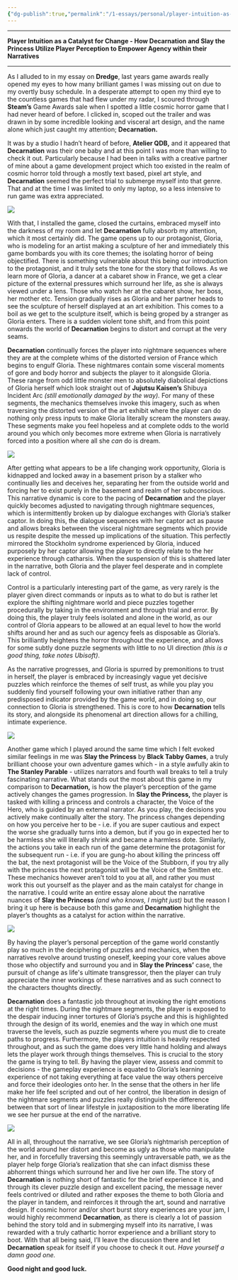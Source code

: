 ```yaml
---
{"dg-publish":true,"permalink":"/1-essays/personal/player-intuition-as-a-catalyst-for-change-how-decarnation-and-slay-the-princess-utilize-player-perception-to-empower-agency-within-their-narratives/","created":"2025-07-03T13:21:00.431+02:00","updated":"2025-07-03T13:21:42.786+02:00"}
---
```


- - - 
**Player Intuition as a Catalyst for Change - How Decarnation and Slay the Princess Utilize Player Perception to Empower Agency within their Narratives**
- - - 

As I alluded to in my essay on **Dredge**, last years game awards really opened my eyes to how many brilliant games I was missing out on due to my overtly busy schedule. In a desperate attempt to open my third eye to the countless games that had flew under my radar, I scoured through **Steam’s** Game Awards sale when I spotted a little cosmic horror game that I had never heard of before. I clicked in, scoped out the trailer and was drawn in by some incredible looking and visceral art design, and the name alone which just caught my attention; **Decarnation.** 

It was by a studio I hadn’t heard of before, **Atelier QDB,** and it appeared that **Decarnation** was their one baby and at this point I was more than willing to check it out. Particularly because I had been in talks with a creative partner of mine about a game development project which too existed in the realm of cosmic horror told through a mostly text based, pixel art style, and **Decarnation** seemed the perfect trial to submerge myself into that genre. That and at the time I was limited to only my laptop, so a less intensive to run game was extra appreciated.

![](https://loranlounge.files.wordpress.com/2024/03/image.png?w=1024)

With that, I installed the game, closed the curtains, embraced myself into the darkness of my room and let **Decarnation** fully absorb my attention, which it most certainly did. The game opens up to our protagonist, Gloria, who is modeling for an artist making a sculpture of her and immediately this game bombards you with its core themes; the isolating horror of being objectified. There is something vulnerable about this being our introduction to the protagonist, and it truly sets the tone for the story that follows. As we learn more of Gloria, a dancer at a cabaret show in France, we get a clear picture of the external pressures which surround her life, as she is always viewed under a lens. Those who watch her at the cabaret show, her boss, her mother etc. Tension gradually rises as Gloria and her partner heads to see the sculpture of herself displayed at an art exhibition. This comes to a boil as we get to the sculpture itself, which is being groped by a stranger as Gloria enters. There is a sudden violent tone shift, and from this point onwards the world of **Decarnation** begins to distort and corrupt at the very seams.

**Decarnation** continually forces the player into nightmare sequences where they are at the complete whims of the distorted version of France which begins to engulf Gloria. These nightmares contain some visceral moments of gore and body horror and subjects the player to it alongside Gloria. These range from odd little monster men to absolutely diabolical depictions of Gloria herself which look straight out of **Jujutsu Kaisen’s** Shibuya Incident Arc _(still emotionally damaged by the way)._ For many of these segments, the mechanics themselves invoke this imagery, such as when traversing the distorted version of the art exhibit where the player can do nothing only press inputs to make Gloria literally scream the monsters away. These segments make you feel hopeless and at complete odds to the world around you which only becomes more extreme when Gloria is narratively forced into a position where all she _can_ do is dream.

![](https://loranlounge.files.wordpress.com/2024/03/image-1.png?w=1024)

After getting what appears to be a life changing work opportunity, Gloria is kidnapped and locked away in a basement prison by a stalker who continually lies and deceives her, separating her from the outside world and forcing her to exist purely in the basement and realm of her subconscious. This narrative dynamic is core to the pacing of **Decarnation** and the player quickly becomes adjusted to navigating through nightmare sequences, which is intermittently broken up by dialogue exchanges with Gloria’s stalker captor. In doing this, the dialogue sequences with her captor act as pause and allows breaks between the visceral nightmare segments which provide us respite despite the messed up implications of the situation. This perfectly mirrored the Stockholm syndrome experienced by Gloria, induced purposely by her captor allowing the player to directly relate to the her experience through catharsis. When the suspension of this is shattered later in the narrative, both Gloria and the player feel desperate and in complete lack of control.

Control is a particularly interesting part of the game, as very rarely is the player given direct commands or inputs as to what to do but is rather let explore the shifting nightmare world and piece puzzles together procedurally by taking in the environment and through trial and error. By doing this, the player truly feels isolated and alone in the world, as our control of Gloria appears to be allowed at an equal level to how the world shifts around her and as such our agency feels as disposable as Gloria’s. This brilliantly heightens the horror throughout the experience, and allows for some subtly done puzzle segments with little to no UI direction _(this is a good thing, take notes Ubisoft)_.

As the narrative progresses, and Gloria is spurred by premonitions to trust in herself, the player is embraced by increasingly vague yet decisive puzzles which reinforce the themes of self trust, as while you play you suddenly find yourself following your own initiative rather than any predisposed indicator provided by the game world, and in doing so, our connection to Gloria is strengthened. This is core to how **Decarnation** tells its story, and alongside its phenomenal art direction allows for a chilling, intimate experience. 

![](https://loranlounge.files.wordpress.com/2024/03/image-2.png?w=1024)

Another game which I played around the same time which I felt evoked similar feelings in me was **Slay the Princess** by **Black Tabby Games**, a truly brilliant choose your own adventure games which - in a style awfully akin to **The Stanley Parable** - utilizes narrators and fourth wall breaks to tell a truly fascinating narrative. What stands out the most about this game in my comparison to **Decarnation,** is how the player’s perception of the game actively changes the games progression. In **Slay the Princess,** the player is tasked with killing a princess and controls a character, the Voice of the Hero, who is guided by an external narrator. As you play, the decisions you actively make continually alter the story. The princess changes depending on how you perceive her to be - i.e. if you are super cautious and expect the worse she gradually turns into a demon, but if you go in expected her to be harmless she will literally shrink and became a harmless dote. Similarly, the actions you take in each run of the game determine the protagonist for the subsequent run - i.e. if you are gung-ho about killing the princess off the bat, the next protagonist will be the Voice of the Stubborn, if you try ally with the princess the next protagonist will be the Voice of the Smitten etc. These mechanics however aren’t told to you at all, and rather you must work this out yourself as the player and as the main catalyst for change in the narrative. I could write an entire essay alone about the narrative nuances of **Slay the Princess** _(and who knows, I might just)_ but the reason I bring it up here is because both this game and **Decarnation** highlight the player’s thoughts as a catalyst for action within the narrative.

![](https://loranlounge.files.wordpress.com/2024/03/image-3.png?w=1024)

By having the player’s personal perception of the game world constantly play so much in the deciphering of puzzles and mechanics, when the narratives revolve around trusting oneself, keeping your core values above those who objectify and surround you and in **Slay the Princess’** case, the pursuit of change as life's ultimate transgressor, then the player can truly appreciate the inner workings of these narratives and as such connect to the characters thoughts directly. 

**Decarnation** does a fantastic job throughout at invoking the right emotions at the right times. During the nightmare segments, the player is exposed to the despair inducing inner tortures of Gloria’s psyche and this is highlighted through the design of its world, enemies and the way in which one must traverse the levels, such as puzzle segments where you must die to create paths to progress. Furthermore, the players intuition is heavily respected throughout, and as such the game does very little hand holding and always lets the player work through things themselves. This is crucial to the story the game is trying to tell. By having the player view, assess and commit to decisions - the gameplay experience is equated to Gloria’s learning experience of not taking everything at face value the way others perceive and force their ideologies onto her. In the sense that the others in her life make her life feel scripted and out of her control, the liberation in design of the nightmare segments and puzzles really distinguish the difference between that sort of linear lifestyle in juxtaposition to the more liberating life we see her pursue at the end of the narrative. 

![](https://loranlounge.files.wordpress.com/2024/03/image-4.png?w=1024)

All in all, throughout the narrative, we see Gloria’s nightmarish perception of the world around her distort and become as ugly as those who manipulate her, and in forcefully traversing this seemingly untraversable path, we as the player help forge Gloria’s realization that she can infact dismiss these abhorrent things which surround her and live her own life. The story of **Decarnation** is nothing short of fantastic for the brief experience it is, and through its clever puzzle design and excellent pacing, the message never feels contrived or diluted and rather exposes the theme to both Gloria and the player in tandem, and reinforces it through the art, sound and narrative design. If cosmic horror and/or short burst story experiences are your jam, I would highly recommend **Decarnation**, as there is clearly a lot of passion behind the story told and in submerging myself into its narrative, I was rewarded with a truly cathartic horror experience and a brilliant story to boot. With that all being said, I’ll leave the discussion there and let **Decarnation** speak for itself if you choose to check it out. _Have yourself a damn good one._

**Good night and good luck.**